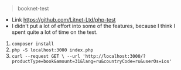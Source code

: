 > booknet-test
- Link https://github.com/Litnet-Ltd/php-test
- I didn't put a lot of effort into some of the features, because I think I spent quite a lot of time on the test.

1) `composer install`
2) `php -S localhost:3000 index.php`
3) `curl --request GET \
   --url 'http://localhost:3000/?productType=book&amount=31&lang=ru&countryCode=ru&userOs=ios'`